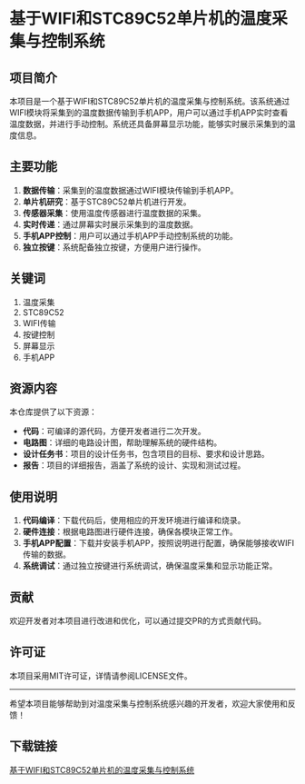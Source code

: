 # 基于WIFI和STC89C52单片机的温度采集与控制系统

## 项目简介
本项目是一个基于WIFI和STC89C52单片机的温度采集与控制系统。该系统通过WIFI模块将采集到的温度数据传输到手机APP，用户可以通过手机APP实时查看温度数据，并进行手动控制。系统还具备屏幕显示功能，能够实时展示采集到的温度信息。

## 主要功能
1. **数据传输**：采集到的温度数据通过WIFI模块传输到手机APP。
2. **单片机研究**：基于STC89C52单片机进行开发。
3. **传感器采集**：使用温度传感器进行温度数据的采集。
4. **实时传递**：通过屏幕实时展示采集到的温度数据。
5. **手机APP控制**：用户可以通过手机APP手动控制系统的功能。
6. **独立按键**：系统配备独立按键，方便用户进行操作。

## 关键词
1. 温度采集
2. STC89C52
3. WIFI传输
4. 按键控制
5. 屏幕显示
6. 手机APP

## 资源内容
本仓库提供了以下资源：
- **代码**：可编译的源代码，方便开发者进行二次开发。
- **电路图**：详细的电路设计图，帮助理解系统的硬件结构。
- **设计任务书**：项目的设计任务书，包含项目的目标、要求和设计思路。
- **报告**：项目的详细报告，涵盖了系统的设计、实现和测试过程。

## 使用说明
1. **代码编译**：下载代码后，使用相应的开发环境进行编译和烧录。
2. **硬件连接**：根据电路图进行硬件连接，确保各模块正常工作。
3. **手机APP配置**：下载并安装手机APP，按照说明进行配置，确保能够接收WIFI传输的数据。
4. **系统调试**：通过独立按键进行系统调试，确保温度采集和显示功能正常。

## 贡献
欢迎开发者对本项目进行改进和优化，可以通过提交PR的方式贡献代码。

## 许可证
本项目采用MIT许可证，详情请参阅LICENSE文件。

---

希望本项目能够帮助到对温度采集与控制系统感兴趣的开发者，欢迎大家使用和反馈！

## 下载链接

[基于WIFI和STC89C52单片机的温度采集与控制系统](https://pan.quark.cn/s/9e13f0894a4b)